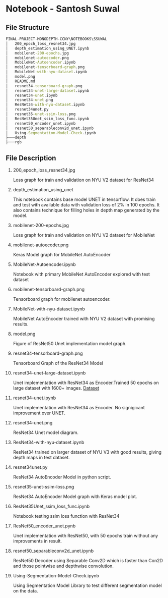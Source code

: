 # Notebook - Santosh Suwal

## File Structure

```cmd
FINAL-PROJECT-MONODEPTH-CCNY\NOTEBOOKS\SSUWAL
│   200_epoch_loss_resnet34.jpg
│   depth_estimation_using_UNET.ipynb
│   mobilenet-200-epochs.jpg
│   mobilenet-autoecoder.png
│   MobileNet-Autoencoder.ipynb
│   mobilenet-tensorboard-graph.png
│   MobileNet-with-nyu-dataset.ipynb
│   model.png
│   README.md
│   resnet34-tensorboard-graph.png
│   resnet34-unet-large-dataset.ipynb
│   resnet34-unet.ipynb
│   resnet34-unet.png
│   ResNet34-with-nyu-dataset.ipynb
│   resnet34unet.py
│   resnet35-unet-ssim-loss.png
│   ResNet35Unet_ssim_loss_func.ipynb
│   resnet50_encoder_unet.ipynb
│   resnet50_separableconv2d_unet.ipynb
│   Using-Segmentation-Model-Check.ipynb
├───depth
├───rgb

```

## File Description

1. 200_epoch_loss_resnet34.jpg

    Loss graph for train and validation on NYU V2 dataset for ResNet34

2. depth_estimation_using_unet

    This notebook contains base model UNET in tensorflow. It does train and test with available data with validation loss of 2% in 100 epochs.
    It also contains technique for filling holes in depth map generated by the model.

3. mobilenet-200-epochs.jpg

    Loss graph for train and validation on NYU V2 dataset for MobileNet

4. mobilenet-autoecoder.png

    Keras Model graph for MobileNet AutoEncoder

5. MobileNet-Autoencoder.ipynb

    Notebook with primary MobileNet AutoEncoder explored with test dataset

6. mobilenet-tensorboard-graph.png

    Tensorboard graph for mobilenet autoencoder.

7. MobileNet-with-nyu-dataset.ipynb

    MobileNet AutoEncoder trained with NYU V2 dataset with promising results.

8. model.png

    Figure of ResNet50 Unet implementation model graph.

9. resnet34-tensorboard-graph.png

    Tensorboard Graph of the ResNet34 Model

10. resnet34-unet-large-dataset.ipynb

    Unet implementation with ResNet34 as Encoder.Trained 50 epochs on large dataset with 1600+ images.
    [Dataset](https://dimlrgbd.github.io/#section-sampledata)

11. resnet34-unet.ipynb

    Unet implementation with ResNet34 as Encoder. No signigicant improvement over UNET.

12. resnet34-unet.png

    ResNet34 Unet model diagram.

13. ResNet34-with-nyu-dataset.ipynb

    ResNet34 trained on larger dataset of NYU V3 with good results, giving depth maps in test dataset.

14. resnet34unet.py

    ResNet34 AutoEncoder Model in python script.

15. resnet35-unet-ssim-loss.png

    ResNet34 AutoEncoder Model graph with Keras model plot.

16. ResNet35Unet_ssim_loss_func.ipynb

    Notebook testing ssim loss function with ResNet34

17. ResNet50_encoder_unet.pynb

    Unet implementation with ResNet50, with 50 epochs train without any improvements in result.

18. resnet50_separableconv2d_unet.ipynb

    ResNet50 Decoder using Separable Conv2D which is faster than Con2D and those pointwise and depthwise convolution.

19. Using-Segmentation-Model-Check.ipynb

    Using Segmentation Model Library to test different segmentation model on the data.